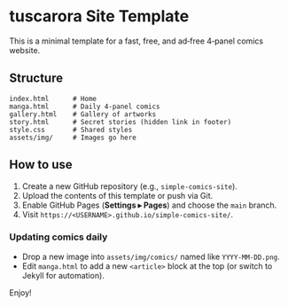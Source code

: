 # tuscarora Site Template

This is a minimal template for a fast, free, and ad‑free 4‑panel comics website.

## Structure

```
index.html      # Home
manga.html      # Daily 4‑panel comics
gallery.html    # Gallery of artworks
story.html      # Secret stories (hidden link in footer)
style.css       # Shared styles
assets/img/     # Images go here
```

## How to use

1. Create a new GitHub repository (e.g., `simple-comics-site`).
2. Upload the contents of this template or push via Git.
3. Enable GitHub Pages (**Settings ▸ Pages**) and choose the `main` branch.
4. Visit `https://<USERNAME>.github.io/simple-comics-site/`.

### Updating comics daily

- Drop a new image into `assets/img/comics/` named like `YYYY-MM-DD.png`.
- Edit `manga.html` to add a new `<article>` block at the top (or switch to Jekyll for automation).

Enjoy!